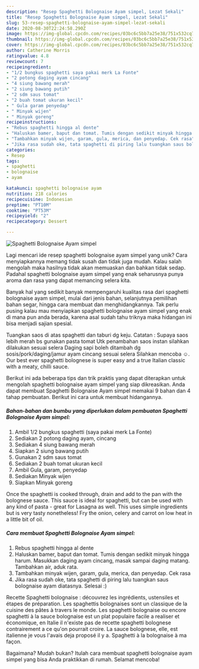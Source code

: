 ```yaml
---
description: "Resep Spaghetti Bolognaise Ayam simpel, Lezat Sekali"
title: "Resep Spaghetti Bolognaise Ayam simpel, Lezat Sekali"
slug: 53-resep-spaghetti-bolognaise-ayam-simpel-lezat-sekali
date: 2020-08-30T22:24:58.290Z
image: https://img-global.cpcdn.com/recipes/03bc6c5bb7a25e38/751x532cq70/spaghetti-bolognaise-ayam-simpel-foto-resep-utama.jpg
thumbnail: https://img-global.cpcdn.com/recipes/03bc6c5bb7a25e38/751x532cq70/spaghetti-bolognaise-ayam-simpel-foto-resep-utama.jpg
cover: https://img-global.cpcdn.com/recipes/03bc6c5bb7a25e38/751x532cq70/spaghetti-bolognaise-ayam-simpel-foto-resep-utama.jpg
author: Catherine Morris
ratingvalue: 4.8
reviewcount: 7
recipeingredient:
- "1/2 bungkus spaghetti saya pakai merk La Fonte"
- "2 potong daging ayam cincang"
- "4 siung bawang merah"
- "2 siung bawang putih"
- "2 sdm saus tomat"
- "2 buah tomat ukuran kecil"
- " Gula garam penyedap"
- " Minyak wijen"
- " Minyak goreng"
recipeinstructions:
- "Rebus spaghetti hingga al dente"
- "Haluskan bamer, baput dan tomat. Tumis dengan sedikit minyak hingga harum. Masukkan daging ayam cincang, masak sampai daging matang. Tambahkan air, aduk rata."
- "Tambahkan minyak wijen, garam, gula, merica, dan penyedap. Cek rasa"
- "Jika rasa sudah oke, tata spaghetti di piring lalu tuangkan saus bolognaise ayam diatasnya. Selesai :)"
categories:
- Resep
tags:
- spaghetti
- bolognaise
- ayam

katakunci: spaghetti bolognaise ayam 
nutrition: 218 calories
recipecuisine: Indonesian
preptime: "PT10M"
cooktime: "PT53M"
recipeyield: "2"
recipecategory: Dessert

---
```



![Spaghetti Bolognaise Ayam simpel](https://img-global.cpcdn.com/recipes/03bc6c5bb7a25e38/751x532cq70/spaghetti-bolognaise-ayam-simpel-foto-resep-utama.jpg)

Lagi mencari ide resep spaghetti bolognaise ayam simpel yang unik? Cara menyiapkannya memang tidak susah dan tidak juga mudah. Kalau salah mengolah maka hasilnya tidak akan memuaskan dan bahkan tidak sedap. Padahal spaghetti bolognaise ayam simpel yang enak seharusnya punya aroma dan rasa yang dapat memancing selera kita.

Banyak hal yang sedikit banyak mempengaruhi kualitas rasa dari spaghetti bolognaise ayam simpel, mulai dari jenis bahan, selanjutnya pemilihan bahan segar, hingga cara membuat dan menghidangkannya. Tak perlu pusing kalau mau menyiapkan spaghetti bolognaise ayam simpel yang enak di mana pun anda berada, karena asal sudah tahu triknya maka hidangan ini bisa menjadi sajian spesial.

Tuangkan saos di atas spaghetti dan taburi dg keju. Catatan : Supaya saos lebih merah bs gunakan pasta tomat Utk penambahan saos instan silahkan dilakukan sesuai selera Daging sapi boleh ditambah dg sosis/pork/daging/jamur ayam cincang sesuai selera Silahkan mencoba ☺️. Our best ever spaghetti bolognese is super easy and a true Italian classic with a meaty, chilli sauce.


Berikut ini ada beberapa tips dan trik praktis yang dapat diterapkan untuk mengolah spaghetti bolognaise ayam simpel yang siap dikreasikan. Anda dapat membuat Spaghetti Bolognaise Ayam simpel memakai 9 bahan dan 4 tahap pembuatan. Berikut ini cara untuk membuat hidangannya.

<!--inarticleads1-->

##### Bahan-bahan dan bumbu yang diperlukan dalam pembuatan Spaghetti Bolognaise Ayam simpel:

1. Ambil 1/2 bungkus spaghetti (saya pakai merk La Fonte)
1. Sediakan 2 potong daging ayam, cincang
1. Sediakan 4 siung bawang merah
1. Siapkan 2 siung bawang putih
1. Gunakan 2 sdm saus tomat
1. Sediakan 2 buah tomat ukuran kecil
1. Ambil  Gula, garam, penyedap
1. Sediakan  Minyak wijen
1. Siapkan  Minyak goreng


Once the spaghetti is cooked through, drain and add to the pan with the bolognese sauce. This sauce is ideal for spaghetti, but can be used with any kind of pasta - great for Lasagna as well. This uses simple ingredients but is very tasty nonetheless! Fry the onion, celery and carrot on low heat in a little bit of oil. 

<!--inarticleads2-->

##### Cara membuat Spaghetti Bolognaise Ayam simpel:

1. Rebus spaghetti hingga al dente
1. Haluskan bamer, baput dan tomat. Tumis dengan sedikit minyak hingga harum. Masukkan daging ayam cincang, masak sampai daging matang. Tambahkan air, aduk rata.
1. Tambahkan minyak wijen, garam, gula, merica, dan penyedap. Cek rasa
1. Jika rasa sudah oke, tata spaghetti di piring lalu tuangkan saus bolognaise ayam diatasnya. Selesai :)


Recette Spaghetti bolognaise : découvrez les ingrédients, ustensiles et étapes de préparation. Les spaghettis bolognaises sont un classique de la cuisine des pâtes à travers le monde. Les spaghetti bolognaise ou encore spaghetti à la sauce bolognaise est un plat populaire facile a realiser et économique, en Italie il n&#39;existe pas de recette spaghetti bolognese contrairement a ce qu&#39;on pourrait croire. La sauce bolognese, elle, est italienne je vous l&#39;avais deja proposé il y a. Spaghetti à la bolognaise à ma façon. 

Bagaimana? Mudah bukan? Itulah cara membuat spaghetti bolognaise ayam simpel yang bisa Anda praktikkan di rumah. Selamat mencoba!
